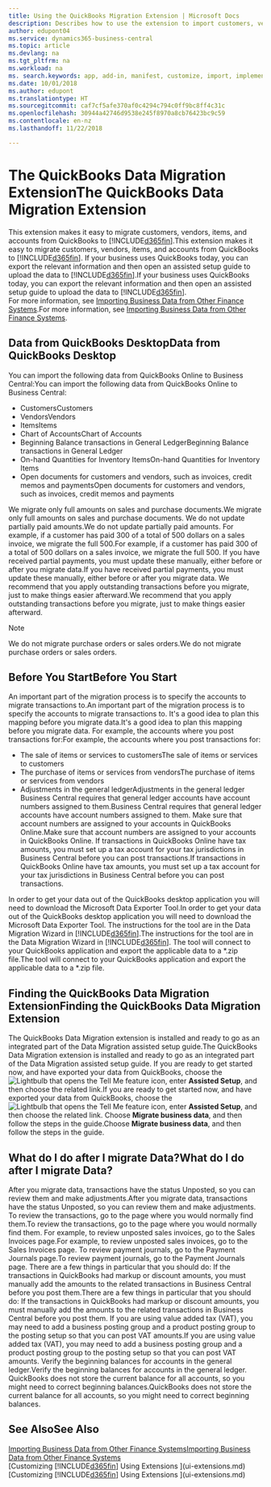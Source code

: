 ```yaml
---
title: Using the QuickBooks Migration Extension | Microsoft Docs
description: Describes how to use the extension to import customers, vendors, items, and accounts from QuickBooks Desktop to Business Central.
author: edupont04
ms.service: dynamics365-business-central
ms.topic: article
ms.devlang: na
ms.tgt_pltfrm: na
ms.workload: na
ms. search.keywords: app, add-in, manifest, customize, import, implement
ms.date: 10/01/2018
ms.author: edupont
ms.translationtype: HT
ms.sourcegitcommit: caf7cf5afe370af0c4294c794c0ff9bc8ff4c31c
ms.openlocfilehash: 30944a42746d9538e245f8970a8cb76423bc9c59
ms.contentlocale: en-nz
ms.lasthandoff: 11/22/2018

---
```


# <a name="the-quickbooks-data-migration-extension"></a><span data-ttu-id="37065-103">The QuickBooks Data Migration Extension</span><span class="sxs-lookup"><span data-stu-id="37065-103">The QuickBooks Data Migration Extension</span></span>
<span data-ttu-id="37065-104">This extension makes it easy to migrate customers, vendors, items, and accounts from QuickBooks to [!INCLUDE[d365fin](includes/d365fin_md.md)].</span><span class="sxs-lookup"><span data-stu-id="37065-104">This extension makes it easy to migrate customers, vendors, items, and accounts from QuickBooks to [!INCLUDE[d365fin](includes/d365fin_md.md)].</span></span> <span data-ttu-id="37065-105">If your business uses QuickBooks today, you can export the relevant information and then open an assisted setup guide to upload the data to [!INCLUDE[d365fin](includes/d365fin_md.md)].</span><span class="sxs-lookup"><span data-stu-id="37065-105">If your business uses QuickBooks today, you can export the relevant information and then open an assisted setup guide to upload the data to [!INCLUDE[d365fin](includes/d365fin_md.md)].</span></span>  
<span data-ttu-id="37065-106">For more information, see [Importing Business Data from Other Finance Systems](across-import-data-configuration-packages.md).</span><span class="sxs-lookup"><span data-stu-id="37065-106">For more information, see [Importing Business Data from Other Finance Systems](across-import-data-configuration-packages.md).</span></span>

## <a name="data-from-quickbooks-desktop"></a><span data-ttu-id="37065-107">Data from QuickBooks Desktop</span><span class="sxs-lookup"><span data-stu-id="37065-107">Data from QuickBooks Desktop</span></span>
 
<span data-ttu-id="37065-108">You can import the following data from QuickBooks Online to Business Central:</span><span class="sxs-lookup"><span data-stu-id="37065-108">You can import the following data from QuickBooks Online to Business Central:</span></span>

- <span data-ttu-id="37065-109">Customers</span><span class="sxs-lookup"><span data-stu-id="37065-109">Customers</span></span>  
- <span data-ttu-id="37065-110">Vendors</span><span class="sxs-lookup"><span data-stu-id="37065-110">Vendors</span></span>  
- <span data-ttu-id="37065-111">Items</span><span class="sxs-lookup"><span data-stu-id="37065-111">Items</span></span>  
- <span data-ttu-id="37065-112">Chart of Accounts</span><span class="sxs-lookup"><span data-stu-id="37065-112">Chart of Accounts</span></span>  
- <span data-ttu-id="37065-113">Beginning Balance transactions in General Ledger</span><span class="sxs-lookup"><span data-stu-id="37065-113">Beginning Balance transactions in General Ledger</span></span>  
- <span data-ttu-id="37065-114">On-hand Quantities for Inventory Items</span><span class="sxs-lookup"><span data-stu-id="37065-114">On-hand Quantities for Inventory Items</span></span>  
- <span data-ttu-id="37065-115">Open documents for customers and vendors, such as invoices, credit memos and payments</span><span class="sxs-lookup"><span data-stu-id="37065-115">Open documents for customers and vendors, such as invoices, credit memos and payments</span></span>  

<span data-ttu-id="37065-116">We migrate only full amounts on sales and purchase documents.</span><span class="sxs-lookup"><span data-stu-id="37065-116">We migrate only full amounts on sales and purchase documents.</span></span> <span data-ttu-id="37065-117">We do not update partially paid amounts.</span><span class="sxs-lookup"><span data-stu-id="37065-117">We do not update partially paid amounts.</span></span> <span data-ttu-id="37065-118">For example, if a customer has paid 300 of a total of 500 dollars on a sales invoice, we migrate the full 500.</span><span class="sxs-lookup"><span data-stu-id="37065-118">For example, if a customer has paid 300 of a total of 500 dollars on a sales invoice, we migrate the full 500.</span></span> <span data-ttu-id="37065-119">If you have received partial payments, you must update these manually, either before or after you migrate data.</span><span class="sxs-lookup"><span data-stu-id="37065-119">If you have received partial payments, you must update these manually, either before or after you migrate data.</span></span> <span data-ttu-id="37065-120">We recommend that you apply outstanding transactions before you migrate, just to make things easier afterward.</span><span class="sxs-lookup"><span data-stu-id="37065-120">We recommend that you apply outstanding transactions before you migrate, just to make things easier afterward.</span></span>

> [!NOTE]
> <span data-ttu-id="37065-121">We do not migrate purchase orders or sales orders.</span><span class="sxs-lookup"><span data-stu-id="37065-121">We do not migrate purchase orders or sales orders.</span></span>

## <a name="before-you-start"></a><span data-ttu-id="37065-122">Before You Start</span><span class="sxs-lookup"><span data-stu-id="37065-122">Before You Start</span></span>
<span data-ttu-id="37065-123">An important part of the migration process is to specify the accounts to migrate transactions to.</span><span class="sxs-lookup"><span data-stu-id="37065-123">An important part of the migration process is to specify the accounts to migrate transactions to.</span></span> <span data-ttu-id="37065-124">It's a good idea to plan this mapping before you migrate data.</span><span class="sxs-lookup"><span data-stu-id="37065-124">It's a good idea to plan this mapping before you migrate data.</span></span> <span data-ttu-id="37065-125">For example, the accounts where you post transactions for:</span><span class="sxs-lookup"><span data-stu-id="37065-125">For example, the accounts where you post transactions for:</span></span>

- <span data-ttu-id="37065-126">The sale of items or services to customers</span><span class="sxs-lookup"><span data-stu-id="37065-126">The sale of items or services to customers</span></span>  
- <span data-ttu-id="37065-127">The purchase of items or services from vendors</span><span class="sxs-lookup"><span data-stu-id="37065-127">The purchase of items or services from vendors</span></span>  
- <span data-ttu-id="37065-128">Adjustments in the general ledger</span><span class="sxs-lookup"><span data-stu-id="37065-128">Adjustments in the general ledger</span></span>  
<span data-ttu-id="37065-129">Business Central requires that general ledger accounts have account numbers assigned to them.</span><span class="sxs-lookup"><span data-stu-id="37065-129">Business Central requires that general ledger accounts have account numbers assigned to them.</span></span> <span data-ttu-id="37065-130">Make sure that account numbers are assigned to your accounts in QuickBooks Online.</span><span class="sxs-lookup"><span data-stu-id="37065-130">Make sure that account numbers are assigned to your accounts in QuickBooks Online.</span></span>
<span data-ttu-id="37065-131">If transactions in QuickBooks Online have tax amounts, you must set up a tax account for your tax jurisdictions in Business Central before you can post transactions.</span><span class="sxs-lookup"><span data-stu-id="37065-131">If transactions in QuickBooks Online have tax amounts, you must set up a tax account for your tax jurisdictions in Business Central before you can post transactions.</span></span>

<span data-ttu-id="37065-132">In order to get your data out of the QuickBooks desktop application you will need to download the Microsoft Data Exporter Tool.</span><span class="sxs-lookup"><span data-stu-id="37065-132">In order to get your data out of the QuickBooks desktop application you will need to download the Microsoft Data Exporter Tool.</span></span>  <span data-ttu-id="37065-133">The instructions for the tool are in the Data Migration Wizard in [!INCLUDE[d365fin](includes/d365fin_md.md)].</span><span class="sxs-lookup"><span data-stu-id="37065-133">The instructions for the tool are in the Data Migration Wizard in [!INCLUDE[d365fin](includes/d365fin_md.md)].</span></span> <span data-ttu-id="37065-134">The tool will connect to your QuickBooks application and export the applicable data to a \*.zip file.</span><span class="sxs-lookup"><span data-stu-id="37065-134">The tool will connect to your QuickBooks application and export the applicable data to a \*.zip file.</span></span>  

## <a name="finding-the-quickbooks-data-migration-extension"></a><span data-ttu-id="37065-135">Finding the QuickBooks Data Migration Extension</span><span class="sxs-lookup"><span data-stu-id="37065-135">Finding the QuickBooks Data Migration Extension</span></span>
<span data-ttu-id="37065-136">The QuickBooks Data Migration extension is installed and ready to go as an integrated part of the Data Migration assisted setup guide.</span><span class="sxs-lookup"><span data-stu-id="37065-136">The QuickBooks Data Migration extension is installed and ready to go as an integrated part of the Data Migration assisted setup guide.</span></span> <span data-ttu-id="37065-137">If you are ready to get started now, and have exported your data from QuickBooks, choose the ![Lightbulb that opens the Tell Me feature](media/ui-search/search_small.png "Tell me what you want to do") icon, enter **Assisted Setup**, and then choose the related link.</span><span class="sxs-lookup"><span data-stu-id="37065-137">If you are ready to get started now, and have exported your data from QuickBooks, choose the ![Lightbulb that opens the Tell Me feature](media/ui-search/search_small.png "Tell me what you want to do") icon, enter **Assisted Setup**, and then choose the related link.</span></span> <span data-ttu-id="37065-138">Choose **Migrate business data**, and then follow the steps in the guide.</span><span class="sxs-lookup"><span data-stu-id="37065-138">Choose **Migrate business data**, and then follow the steps in the guide.</span></span>  

## <a name="what-do-i-do-after-i-migrate-data"></a><span data-ttu-id="37065-139">What do I do after I migrate Data?</span><span class="sxs-lookup"><span data-stu-id="37065-139">What do I do after I migrate Data?</span></span>
<span data-ttu-id="37065-140">After you migrate data, transactions have the status Unposted, so you can review them and make adjustments.</span><span class="sxs-lookup"><span data-stu-id="37065-140">After you migrate data, transactions have the status Unposted, so you can review them and make adjustments.</span></span> <span data-ttu-id="37065-141">To review the transactions, go to the page where you would normally find them.</span><span class="sxs-lookup"><span data-stu-id="37065-141">To review the transactions, go to the page where you would normally find them.</span></span> <span data-ttu-id="37065-142">For example, to review unposted sales invoices, go to the Sales Invoices page.</span><span class="sxs-lookup"><span data-stu-id="37065-142">For example, to review unposted sales invoices, go to the Sales Invoices page.</span></span> <span data-ttu-id="37065-143">To review payment journals, go to the Payment Journals page.</span><span class="sxs-lookup"><span data-stu-id="37065-143">To review payment journals, go to the Payment Journals page.</span></span>
<span data-ttu-id="37065-144">There are a few things in particular that you should do: If the transactions in QuickBooks had markup or discount amounts, you must manually add the amounts to the related transactions in Business Central before you post them.</span><span class="sxs-lookup"><span data-stu-id="37065-144">There are a few things in particular that you should do: If the transactions in QuickBooks had markup or discount amounts, you must manually add the amounts to the related transactions in Business Central before you post them.</span></span>
<span data-ttu-id="37065-145">If you are using value added tax (VAT), you may need to add a business posting group and a product posting group to the posting setup so that you can post VAT amounts.</span><span class="sxs-lookup"><span data-stu-id="37065-145">If you are using value added tax (VAT), you may need to add a business posting group and a product posting group to the posting setup so that you can post VAT amounts.</span></span>
<span data-ttu-id="37065-146">Verify the beginning balances for accounts in the general ledger.</span><span class="sxs-lookup"><span data-stu-id="37065-146">Verify the beginning balances for accounts in the general ledger.</span></span> <span data-ttu-id="37065-147">QuickBooks does not store the current balance for all accounts, so you might need to correct beginning balances.</span><span class="sxs-lookup"><span data-stu-id="37065-147">QuickBooks does not store the current balance for all accounts, so you might need to correct beginning balances.</span></span>

## <a name="see-also"></a><span data-ttu-id="37065-148">See Also</span><span class="sxs-lookup"><span data-stu-id="37065-148">See Also</span></span>
[<span data-ttu-id="37065-149">Importing Business Data from Other Finance Systems</span><span class="sxs-lookup"><span data-stu-id="37065-149">Importing Business Data from Other Finance Systems</span></span>](across-import-data-configuration-packages.md)  
<span data-ttu-id="37065-150">[Customizing [!INCLUDE[d365fin](includes/d365fin_md.md)] Using Extensions ](ui-extensions.md)</span><span class="sxs-lookup"><span data-stu-id="37065-150">[Customizing [!INCLUDE[d365fin](includes/d365fin_md.md)] Using Extensions ](ui-extensions.md)</span></span>  

